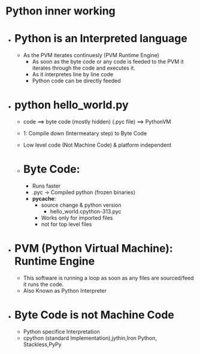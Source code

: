 # Python inner working 

- # Python is an Interpreted language 
    - As the PVM iterates continuesly (PVM Runtime Engine)
        - As soon as the byte code or any code is feeded to the PVM it iterates through the code and executes it.
        - As it interpretes line by line code
        - Python code can be directly feeded

- # python hello_world.py 
    - code ==> byte code (mostly hidden) (.pyc file) ==> PythonVM 

    - 1: Compile down (Intermeatary step) to Byte Code 
    - Low level code (Not Machine Code) & platform independent

    - # Byte Code:
        - Runs faster
        - .pyc -> Compiled python (frozen binaries)
        - __pycache__:
            - source change & python version
                - hello_world.cpython-313.pyc
            - Works only for imported files
            - not for top level files

- # PVM (Python Virtual Machine): Runtime Engine
    - This software is running a loop as soon as any files are sourced/feed it runs the code.
    - Also Known as Python Interpreter

- # Byte Code is not Machine Code
    - Python specifice Interpretation
    - cpython (standard Implementation),jythin,Iron Python, Stackless,PyPy 